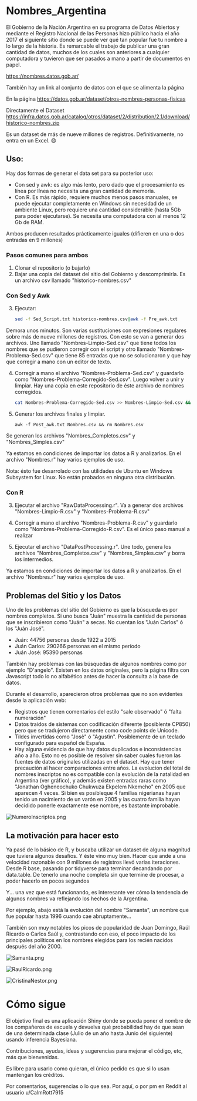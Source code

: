 # Nombres_Argentina

El Gobierno de la Nación Argentina en su programa de Datos Abiertos y mediante el Registro Nacional de las Personas hizo público hacia el año 2017 el siguiente sitio donde se puede ver qué tan popular fue tu nombre a lo largo de la historia. Es remarcable el trabajo de publicar una gran cantidad de datos, muchos de los cuales son anteriores a cualquier computadora y tuvieron que ser pasados a mano a partir de documentos en papel.

https://nombres.datos.gob.ar/

También hay un link al conjunto de datos con el que se alimenta la página

En la página
https://datos.gob.ar/dataset/otros-nombres-personas-fisicas

Directamente el Dataset
https://infra.datos.gob.ar/catalog/otros/dataset/2/distribution/2.1/download/historico-nombres.zip

Es un dataset de más de nueve millones de registros. Definitivamente, no entra en un Excel. :smile:


## Uso:
Hay dos formas de generar el data set para su posterior uso:
 - Con sed y awk: es algo más lento, pero dado que el procesamiento es línea por línea no necesita una gran cantidad de memoria.
 - Con R. Es más rápido, requiere muchos menos pasos manuales, se puede ejecutar completamente en Windows sin necesidad de un ambiente Linux, pero requiere una cantidad considerable (hasta 5Gb para poder ejecutarse). Se necesita una computadora con al menos 12 Gb de RAM.

Ambos producen resultados prácticamente iguales (difieren en una o dos entradas en 9 millones)


### Pasos comunes para ambos

1) Clonar el repositorio (o bajarlo)
2) Bajar una copia del dataset del sitio del Gobierno y descomprimirla. Es un archivo csv llamado "historico-nombres.csv"


### Con Sed y Awk

3) Ejecutar:

    ```` bash
    sed -f Sed_Script.txt historico-nombres.csv|awk -f Pre_awk.txt
    ````

Demora unos minutos. Son varias sustituciones con expresiones regulares sobre más de nueve millones de registros. Con esto se van a generar dos archivos. Uno llamado "Nombres-Limpio-Sed.csv" que tiene todos los nombres que se pudieron corregir con el script y otro llamado "Nombres-Problema-Sed.csv" que tiene 85 entradas que no se solucionaron y que hay que corregir a mano con un editor de texto.

4) Corregir a mano el archivo "Nombres-Problema-Sed.csv" y guardarlo como "Nombres-Problema-Corregido-Sed.csv". Luego volver a unir y limpiar. Hay una copia en este repositorio de éste archivo de nombres corregidos.

    ```` bash
    cat Nombres-Problema-Corregido-Sed.csv >> Nombres-Limpio-Sed.csv && mv Nombres-Limpio-Sed.csv Nombres.csv && rm Nombres-Problema-Sed.csv
    ````


5) Generar los archivos finales y limpiar.

    ````
    awk -f Post_awk.txt Nombres.csv && rm Nombres.csv
    ````

Se generan los archivos "Nombres_Completos.csv" y "Nombres_Simples.csv"


Ya estamos en condiciones de importar los datos a R y analizarlos. En el archivo "Nombres.r" hay varios ejemplos de uso.


Nota: ésto fue desarrolado con las utilidades de Ubuntu en Windows Subsystem for Linux. No están probados en ninguna otra distribución.



### Con R

3) Ejecutar el archivo "RawDataProcessing.r". Va a generar dos archivos "Nombres-Limpio-R.csv" y "Nombres-Problema-R.csv"

4) Corregir a mano el archivo "Nombres-Problema-R.csv" y guardarlo como "Nombres-Problema-Corregido-R.csv". Es el único paso manual a realizar

5) Ejecutar el archivo "DataPostProcessing.r". Une todo, genera los archivos "Nombres_Completos.csv" y "Nombres_Simples.csv" y borra los intermedios.

Ya estamos en condiciones de importar los datos a R y analizarlos. En el archivo "Nombres.r" hay varios ejemplos de uso.



## Problemas del Sitio y los Datos

Uno de los problemas del sitio del Gobierno es que la búsqueda es por nombres completos.  Si uno busca "Juán" muestra la cantidad de personas que se inscribieron como "Juán" a secas. No cuentan los "Juán Carlos" ó los "Juán José".

- Juán: 44756 personas desde 1922 a 2015
- Juán Carlos: 290266 personas en el mismo período
- Juán José: 95390 personas

También hay problemas con las búsquedas de algunos nombres como por ejemplo "D'angelo". Existen en los datos originales, pero la página filtra con Javascript todo lo no alfabético antes de hacer la consulta a la base de datos.

Durante el desarrollo, aparecieron otros problemas que no son evidentes desde la aplicación web:

- Registros que tienen comentarios del estilo "sale observado" ó "falta numeración"
- Datos traidos de sistemas con codificación diferente (posiblente CP850) pero que se tradujeron directamente como code points de Unicode.
- Tildes invertidas como "Josè" ó "Agustìn". Posiblemente de un teclado configurado para español de España.
- Hay alguna evidencia de que hay datos duplicados e inconsistencias año a año. Esto no es posible de resolver sin saber cuales fueron las fuentes de datos originales utilizadas en el dataset. Hay que tener precaución al hacer comparaciones entre años. La evolucion del total de nombres inscriptos no es compatible con la evolución de la natalidad en Argentina (ver gráfico), y además existen entradas raras como  "Jonathan Ogheneochuko Chukwuza Ekpelem Nkemcho" en 2005 que aparecen 4 veces. Si bien es posibleque 4 familias nigerianas hayan tenido un nacimiento de un varón en 2005 y las cuatro familia hayan decidido ponerle exactamente ese nombre, es bastante improbable.


![NumeroInscriptos.png](./Imagenes/NumeroInscriptos.png)



## La motivación para hacer esto

Ya pasé de lo básico de R, y buscaba utilizar un dataset de alguna magnitud que tuviera algunos desafíos. Y éste vino muy bien. Hacer que ande a una velocidad razonable con 9 millones de registros llevó varias iteraciones. Desde R base, pasando por tidyverse para terminar decandando por data.table. De tenerlo una noche completa sin que termine de procesar, a poder hacerlo en pocos segundos


Y... una vez que está funcionando, es interesante ver cómo la tendencia de algunos nombres va reflejando los hechos de la Argentina.

Por ejemplo, abajo está la evolución del nombre "Samanta", un nombre que fue popular hasta 1996 cuando cae abruptamente...

También son muy notables los picos de popularidad de Juan Domingo, Raúl Ricardo o Carlos Saúl y, contrastando con eso, el poco impacto de los principales políticos en los nombres elegidos para los recién nacidos después del año 2000.

![Samanta.png](./Imagenes/Samanta.png)

![RaulRicardo.png](./Imagenes/RaulRicardo.png)

![CristinaNestor.png](./Imagenes/CristinaNestor.png)


# Cómo sigue

El objetivo final es  una aplicación Shiny donde se pueda poner el nombre de los compañeros de escuela y devuelva qué probabilidad hay de que sean de una determinada clase (Julio de un año hasta Junio del siguiente) usando inferencia Bayesiana.

Contribuciones, ayudas, ideas y sugerencias para mejorar el código, etc, más que bienvenidas.

Es libre para usarlo como quieran, el único pedido es que si lo usan mantengan los créditos.

Por comentarios, sugerencias o lo que sea. Por aquí, o por pm en Reddit al usuario u/CalmRott7915
